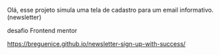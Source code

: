 Olá, esse projeto simula uma tela de cadastro para um email informativo. (newsletter)

desafio Frontend mentor

https://breguenice.github.io/newsletter-sign-up-with-success/
